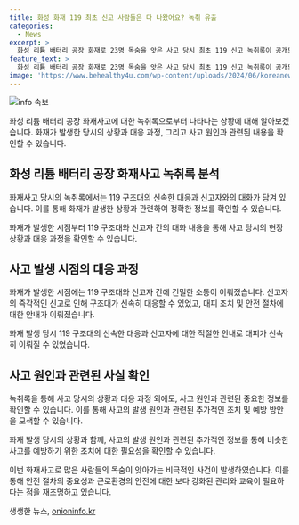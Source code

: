 ```yaml
---
title: 화성 화재 119 최초 신고 사람들은 다 나왔어요? 녹취 유출
categories:
  - News
excerpt: >
  화성 리튬 배터리 공장 화재로 23명 목숨을 앗은 사고 당시 최초 119 신고 녹취록이 공개되었다. 신고자와 119 통화에서 비상 상황이 고스란히 담겼으며, 사람들의 대피가 어려웠음이 확인됐다. 방화 현장에 있던 대부분이 출구를 찾지 못하고 숨졌으며, 일부 직원들은 안전교육을 받지 않았고 비상구를 모르는 등의 진술을 했다고 전해졌다. 37명이 조사를 받고 있으며, 경찰은 위법 여부를 수사 중이다.
feature_text: >
  화성 리튬 배터리 공장 화재로 23명 목숨을 앗은 사고 당시 최초 119 신고 녹취록이 공개되었다. 신고자와 119 통화에서 비상 상황이 고스란히 담겼으며, 사람들의 대피가 어려웠음이 확인됐다. 방화 현장에 있던 대부분이 출구를 찾지 못하고 숨졌으며, 일부 직원들은 안전교육을 받지 않았고 비상구를 모르는 등의 진술을 했다고 전해졌다. 37명이 조사를 받고 있으며, 경찰은 위법 여부를 수사 중이다.
image: 'https://www.behealthy4u.com/wp-content/uploads/2024/06/koreanews.jpg'
---
```


<p><img src="https://www.behealthy4u.com/wp-content/uploads/2024/06/koreanews.jpg" alt="info 속보" /></p>

<p>화성 리튬 배터리 공장 화재사고에 대한 녹취록으로부터 나타나는 상황에 대해 알아보겠습니다. 화재가 발생한 당시의 상황과 대응 과정, 그리고 사고 원인과 관련된 내용을 확인할 수 있습니다.</p>

<h2 data-ke-size="size26">화성 리튬 배터리 공장 화재사고 녹취록 분석</h2>

<p>화재사고 당시의 녹취록에서는 119 구조대의 신속한 대응과 신고자와의 대화가 담겨 있습니다. 이를 통해 화재가 발생한 상황과 관련하여 정확한 정보를 확인할 수 있습니다.</p>

<p data-ke-size="size16">화재가 발생한 시점부터 119 구조대와 신고자 간의 대화 내용을 통해 사고 당시의 현장 상황과 대응 과정을 확인할 수 있습니다.</p>

<h2 data-ke-size="size26">사고 발생 시점의 대응 과정</h2>

<p>화재가 발생한 시점에는 119 구조대와 신고자 간에 긴밀한 소통이 이뤄졌습니다. 신고자의 즉각적인 신고로 인해 구조대가 신속히 대응할 수 있었고, 대피 조치 및 안전 절차에 대한 안내가 이뤄졌습니다.</p>

<p data-ke-size="size16">화재 발생 당시 119 구조대의 신속한 대응과 신고자에 대한 적절한 안내로 대피가 신속히 이뤄질 수 있었습니다.</p>

<h2 data-ke-size="size26">사고 원인과 관련된 사실 확인</h2>

<p>녹취록을 통해 사고 당시의 상황과 대응 과정 외에도, 사고 원인과 관련된 중요한 정보를 확인할 수 있습니다. 이를 통해 사고의 발생 원인과 관련된 추가적인 조치 및 예방 방안을 모색할 수 있습니다.</p>

<p data-ke-size="size16">화재 발생 당시의 상황과 함께, 사고의 발생 원인과 관련된 추가적인 정보를 통해 비슷한 사고를 예방하기 위한 조치에 대한 필요성을 확인할 수 있습니다.</p>

<p>이번 화재사고로 많은 사람들의 목숨이 앗아가는 비극적인 사건이 발생하였습니다. 이를 통해 안전 절차의 중요성과 근로환경의 안전에 대한 보다 강화된 관리와 교육이 필요하다는 점을 재조명하고 있습니다.</p>
생생한 뉴스, <a href="https://onioninfo.kr" rel="dofollow">onioninfo.kr</a>


